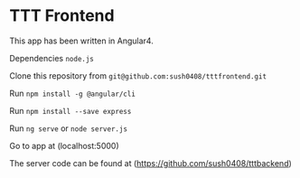 # TTT Frontend
This app has been written in Angular4.

Dependencies `node.js`

Clone this repository from `git@github.com:sush0408/tttfrontend.git`

Run `npm install -g @angular/cli`

Run `npm install --save express`

Run `ng serve` or `node server.js`

Go to app at (localhost:5000)

The server code can be found at (https://github.com/sush0408/tttbackend) 
